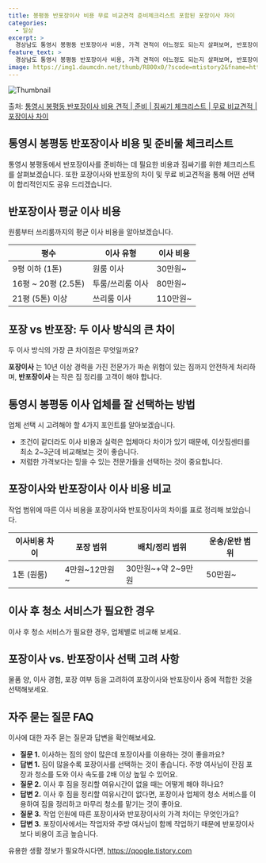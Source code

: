 ```yaml
---
title: 봉평동 반포장이사 비용 무료 비교견적 준비체크리스트 포함된 포장이사 차이
categories:
  - 일상
excerpt: >
  경상남도 통영시 봉평동 반포장이사 비용, 가격 견적이 어느정도 되는지 살펴보며, 반포장이사를 준비함에 있어 짐싸기 준비 체크리스트가 무엇인지 보겠습니다. 마지막으로 포장이사와 차이점을 통해 무료 비교견적으로 어떤 것이 더 합리적인 선택인지 공유 드립니다.통영시 봉평동 포장이사 견적 샘플 보기 👈 클릭통영시 봉평동 포장이사 가격 살펴보기 👈 클릭통영시 봉평동 반포장이사 평균 이사 비용평수통영시 봉평동 평균 이사 비용원룸 이사9평 이하 (1톤)30만원~투룸/쓰리룸 이사16평 ~ 20평 (2.5톤)80만원~쓰리룸 이사21평 (5톤) ~110만원~우리집 무료 이사견적 받기 👈 클릭포장 vs 반포장: 두 이사 방식의 큰 차이이사할 때 포장과 반포장의 가장 큰 차이점은 무엇일까요?포장이사는 이사 전반을 담당하..
feature_text: >
  경상남도 통영시 봉평동 반포장이사 비용, 가격 견적이 어느정도 되는지 살펴보며, 반포장이사를 준비함에 있어 짐싸기 준비 체크리스트가 무엇인지 보겠습니다. 마지막으로 포장이사와 차이점을 통해 무료 비교견적으로 어떤 것이 더 합리적인 선택인지 공유 드립니다.통영시 봉평동 포장이사 견적 샘플 보기 👈 클릭통영시 봉평동 포장이사 가격 살펴보기 👈 클릭통영시 봉평동 반포장이사 평균 이사 비용평수통영시 봉평동 평균 이사 비용원룸 이사9평 이하 (1톤)30만원~투룸/쓰리룸 이사16평 ~ 20평 (2.5톤)80만원~쓰리룸 이사21평 (5톤) ~110만원~우리집 무료 이사견적 받기 👈 클릭포장 vs 반포장: 두 이사 방식의 큰 차이이사할 때 포장과 반포장의 가장 큰 차이점은 무엇일까요?포장이사는 이사 전반을 담당하..
image: https://img1.daumcdn.net/thumb/R800x0/?scode=mtistory2&fname=https%3A%2F%2Fblog.kakaocdn.net%2Fdn%2FITLSq%2FbtsHaWb23rc%2FN938Oxjbzqa7advstJRXr1%2Fimg.webp
---
```


![Thumbnail](https://img1.daumcdn.net/thumb/R800x0/?scode=mtistory2&fname=https%3A%2F%2Fblog.kakaocdn.net%2Fdn%2FITLSq%2FbtsHaWb23rc%2FN938Oxjbzqa7advstJRXr1%2Fimg.webp)

<p>출처: <a href="https://qoogle.tistory.com/9401" rel="dofollow">통영시 봉평동 반포장이사 비용 견적 | 준비 | 짐싸기 체크리스트 | 무료 비교견적 | 포장이사 차이</a> </p>

## 통영시 봉평동 반포장이사 비용 및 준비물 체크리스트

통영시 봉평동에서 반포장이사를 준비하는 데 필요한 비용과 짐싸기를 위한 체크리스트를 살펴보겠습니다. 또한 포장이사와 반포장의 차이 및 무료
비교견적을 통해 어떤 선택이 합리적인지도 공유 드리겠습니다.

## **반포장이사 평균 이사 비용**

원룸부터 쓰리룸까지의 평균 이사 비용을 알아보겠습니다.

**평수** | **이사 유형** | **이사 비용**  
---|---|---  
9평 이하 (1톤) | 원룸 이사 | 30만원~  
16평 ~ 20평 (2.5톤) | 투룸/쓰리룸 이사 | 80만원~  
21평 (5톤) 이상 | 쓰리룸 이사 | 110만원~  
  
## **포장 vs 반포장: 두 이사 방식의 큰 차이**

두 이사 방식의 가장 큰 차이점은 무엇일까요?

**포장이사** 는 10년 이상 경력을 가진 전문가가 파손 위험이 있는 짐까지 안전하게 처리하며, **반포장이사** 는 작은 짐 정리를
고객이 해야 합니다.

## **통영시 봉평동 이사 업체를 잘 선택하는 방법**

업체 선택 시 고려해야 할 4가지 포인트를 알아보겠습니다.

  * 조건이 같더라도 이사 비용과 실력은 업체마다 차이가 있기 때문에, 이삿짐센터를 최소 2~3군데 비교해보는 것이 좋습니다.
  * 저렴한 가격보다는 믿을 수 있는 전문가들을 선택하는 것이 중요합니다.

## **포장이사와 반포장이사 이사 비용 비교**

작업 범위에 따른 이사 비용을 포장이사와 반포장이사의 차이를 표로 정리해 보았습니다.

**이사비용 차이** | **포장 범위** | **배치/정리 범위** | **운송/운반 범위**  
---|---|---|---  
1톤 (원룸) | 4만원~12만원~ | 30만원~+약 2~9만원 | 50만원~  
  
## **이사 후 청소 서비스가 필요한 경우**

이사 후 청소 서비스가 필요한 경우, 업체별로 비교해 보세요.

## **포장이사 vs. 반포장이사 선택 고려 사항**

물품 양, 이사 경험, 포장 여부 등을 고려하여 포장이사와 반포장이사 중에 적합한 것을 선택해보세요.

## **자주 묻는 질문 FAQ**

이사에 대한 자주 묻는 질문과 답변을 확인해보세요.

  * **질문 1.** 이사하는 짐의 양이 많은데 포장이사를 이용하는 것이 좋을까요?
  * **답변 1.** 짐이 많을수록 포장이사를 선택하는 것이 좋습니다. 주방 여사님이 잔짐 포장과 청소를 도와 이사 속도를 2배 이상 높일 수 있어요.
  * **질문 2.** 이사 후 짐을 정리할 여유시간이 없을 때는 어떻게 해야 하나요?
  * **답변 2.** 이사 후 짐을 정리할 여유시간이 없다면, 포장이사 업체의 청소 서비스를 이용하여 짐을 정리하고 마무리 청소를 맡기는 것이 좋아요.
  * **질문 3.** 작업 인원에 따른 포장이사와 반포장이사의 가격 차이는 무엇인가요?
  * **답변 3.** 포장이사에서는 작업자와 주방 여사님이 함께 작업하기 때문에 반포장이사보다 비용이 조금 높습니다.

 

유용한 생활 정보가 필요하시다면, <a href="https://qoogle.tistory.com" rel="dofollow">https://qoogle.tistory.com</a>


